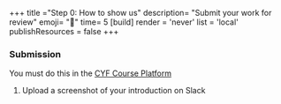 +++
title ="Step 0: How to show us"
description= "Submit your work for review"
emoji= "📩"
time= 5
[build]
  render = 'never'
  list = 'local'
  publishResources = false 
+++

### Submission

You must do this in the [CYF Course Platform](https://application-process.codeyourfuture.io/)

1. Upload a screenshot of your introduction on Slack